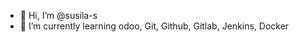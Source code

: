 - 👋 Hi, I’m @susila-s
- 🌱 I’m currently learning odoo, Git, Github, Gitlab, Jenkins, Docker

<!---
susila-s/susila-s is a ✨ special ✨ repository because its `README.md` (this file) appears on your GitHub profile.
You can click the Preview link to take a look at your changes.
--->
